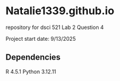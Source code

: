 # Natalie1339.github.io
repository for dsci 521 Lab 2 Question 4

Project start date: 9/13/2025

## Dependencies
R 4.5.1
Python 3.12.11
